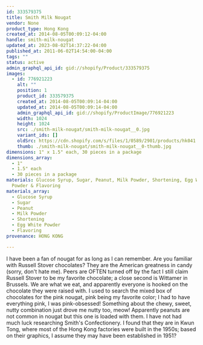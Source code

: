 ```yaml
---
id: 333579375
title: Smith Milk Nougat
vendor: None
product_type: Hong Kong
created_at: 2014-08-05T00:09:12-04:00
handle: smith-milk-nougat
updated_at: 2023-08-02T14:37:22-04:00
published_at: 2011-06-02T14:54:00-04:00
tags: ""
status: active
admin_graphql_api_id: gid://shopify/Product/333579375
images:
  - id: 776921223
    alt: ""
    position: 1
    product_id: 333579375
    created_at: 2014-08-05T00:09:14-04:00
    updated_at: 2014-08-05T00:09:14-04:00
    admin_graphql_api_id: gid://shopify/ProductImage/776921223
    width: 1024
    height: 1024
    src: ./smith-milk-nougat/smith-milk-nougat__0.jpg
    variant_ids: []
    oldSrc: https://cdn.shopify.com/s/files/1/0589/2901/products/hk041.jpeg?v=1407211754
    thumb: ./smith-milk-nougat/smith-milk-nougat__0-thumb.jpg
dimensions: 1" x 1.5" each, 30 pieces in a package
dimensions_array:
  - 1"
  - 1.5" each
  - 30 pieces in a package
materials: Glucose Syrup, Sugar, Peanut, Milk Powder, Shortening, Egg White
  Powder & Flavoring
materials_array:
  - Glucose Syrup
  - Sugar
  - Peanut
  - Milk Powder
  - Shortening
  - Egg White Powder
  - Flavoring
provenance: HONG KONG

---
```


I have been a fan of nougat for as long as I can remember. Are you familiar with Russell Stover chocolates? They are the American greatness in candy (sorry, don't hate me). Peers are OFTEN turned off by the fact I still claim Russell Stover to be my favorite chocolate; a close second is Wittamer in Brussels. We are what we eat, and apparently everyone is hooked on the chocolate they were raised with. I used to search the mixed box of chocolates for the pink nougat, pink being my favorite color; I had to have everything pink, I was pink-obsessed! Something about the chewy, sweet, nutty combination just drove me nutty too, meow! Apparently peanuts are not common in nougat but this one is loaded with them. I have not had much luck researching Smith's Confectionery. I found that they are in Kwun Tong, where most of the Hong Kong factories were built in the 1950s; based on their graphics, I assume they may have been established in 1951?